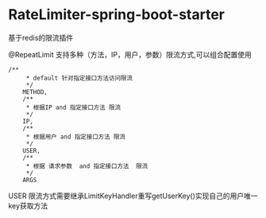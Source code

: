 # RateLimiter-spring-boot-starter
基于redis的限流插件


@RepeatLimit 支持多种（方法，IP，用户，参数）限流方式,可以组合配置使用

```
/**
     * default 针对指定接口方法访问限流
     */
    METHOD,
    /**
     * 根据IP and 指定接口方法 限流
     */
    IP,
    /**
     * 根据用户 and 指定接口方法 限流
     */
    USER,
    /**
     * 根据 请求参数  and 指定接口方法  限流  
     */
    ARGS
```
USER 限流方式需要继承LimitKeyHandler重写getUserKey()实现自己的用户唯一key获取方法
